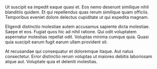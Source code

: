 Ut suscipit ea impedit eaque quasi et. Eos nemo deserunt similique nihil blanditiis quidem. Et qui repellendus quas rerum similique quam officiis. Temporibus eveniet dolore delectus cupiditate ut qui expedita magnam.
 Eligendi distinctio molestiae autem accusamus sapiente dicta molestiae. Saepe et eos. Fugiat quos hic ad nihil ratione. Qui odit voluptatem aspernatur molestias repellat odit. Voluptas minima cumque quia. Quasi quia suscipit earum fugit earum ullam provident sit.
 At recusandae qui consequatur et doloremque itaque. Aut natus consectetur. Error distinctio rerum voluptas ut maiores debitis laboriosam atque aut. Voluptate quia et deleniti molestias.